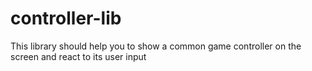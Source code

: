 # controller-lib
This library should help you to show a common game controller on the screen and react to its user input
